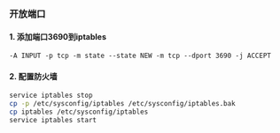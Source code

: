 ### 开放端口

#### 1. 添加端口3690到iptables
```
-A INPUT -p tcp -m state --state NEW -m tcp --dport 3690 -j ACCEPT 
```

#### 2. 配置防火墙
```sh
service iptables stop
cp -p /etc/sysconfig/iptables /etc/sysconfig/iptables.bak
cp iptables /etc/sysconfig/iptables
service iptables start
```
